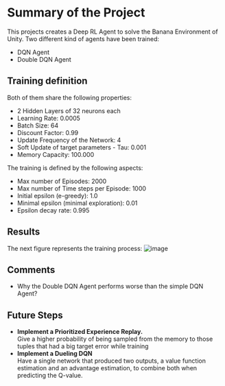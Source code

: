 
# Summary of the Project

This projects creates a Deep RL Agent to solve the Banana Environment of Unity.
Two different kind of agents have been trained:
- DQN Agent
- Double DQN Agent

## Training definition
Both of them share the following properties:

- 2 Hidden Layers of 32 neurons each
- Learning Rate: 0.0005
- Batch Size: 64
- Discount Factor: 0.99
- Update Frequency of the Network: 4
- Soft Update of target parameters - Tau: 0.001
- Memory Capacity: 100.000

The training is defined by the following aspects:

- Max number of Episodes: 2000
- Max number of Time steps per Episode: 1000
- Initial epsilon (e-greedy): 1.0
- Minimal epsilon (minimal exploration): 0.01
- Epsilon decay rate: 0.995  


## Results 

The next figure represents the training process:
![image][training]

## Comments
- Why the Double DQN Agent performs worse than the simple DQN Agent?

## Future Steps
- **Implement a Prioritized Experience Replay.**  
Give a higher probability of being sampled from the memory to those tuples that had a big target error while training  
- **Implement a Dueling DQN**  
Have a single network that produced two outputs, a value function estimation and an advantage estimation, to combine both when predicting the Q-value.

[training]: './training.png'
